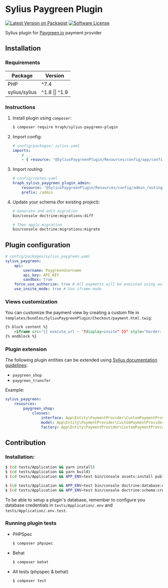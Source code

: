 # Sylius Paygreen Plugin
[![Latest Version on Packagist][ico-version]][link-packagist]
[![Software License][ico-license]](LICENSE)

Sylius plugin for [Paygreen.io](https://paygreen.io/) payment provider

## Installation

### Requirements

| Package | Version |
| --- | --- |
| PHP |  ^7.4 |
| sylius/sylius |  ^1.8 \|\| ^1.9 |

### Instructions

1. Install plugin using `composer`:
    ```bash
    $ composer require hraph/sylius-paygreen-plugin 
    ```

2. Import config:
    ```yaml
    # config/packages/_sylius.yaml
    imports:
        # ...
        - { resource: "@SyliusPaygreenPlugin/Resources/config/app/config.yaml" }
    ```

3. Import routing:
    ```yaml
    # config/routes.yaml
    hraph_sylius_paygreen_plugin_admin:
        resource: "@SyliusPaygreenPlugin/Resources/config/admin_routing.yaml"
        prefix: /admin
    
    ```

4. Update your schema (for existing project):

    ```bash
    # Generate and edit migration
    bin/console doctrine:migrations:diff
    
    # Then apply migration
    bin/console doctrine:migrations:migrate
    ```

## Plugin configuration

```yaml
# config/packages/sylius_paygreen.yaml
sylius_paygreen:
    api:
        username: PaygreenUsername
        api_key: API_KEY
        sandbox: true
    force_use_authorize: true # All payments will be executed using authorize (fingerprint)
    use_insite_mode: true # Use iframe mode
```

### Views customization

You can customize the payment view by creating a custom file in `templates/bundles/SyliusPaygreenPlugin/Checkout/payment.html.twig`:
```html
{% block content %}
    <iframe src="{{ execute_url ~ "?display=insite" }}" style="border: 0;width: 100%; height: 600px"></iframe>
{% endblock %}
```

### Plugin extension

The following plugin entities can be extended using [Sylius documentation guidelines](https://docs.sylius.com/en/latest/customization/model.html):
* `paygreen_shop`
* `paygreen_transfer`

Example:
```yaml
sylius_paygreen:
    resources:
        paygreen_shop:
            classes:
                interface: App\Entity\PaymentProvider\CustomPaymentProviderShopInterface
                model: App\Entity\PaymentProvider\CustomPaymentProviderShop
                factory: App\Entity\PaymentProvider\CustomPaymentProviderShopFactory
```

## Contribution

### Installation:

```bash
$ (cd tests/Application && yarn install)
$ (cd tests/Application && yarn build)
$ (cd tests/Application && APP_ENV=test bin/console assets:install public)

$ (cd tests/Application && APP_ENV=test bin/console doctrine:database:create)
$ (cd tests/Application && APP_ENV=test bin/console doctrine:schema:create)
```

To be able to setup a plugin's database, remember to configure you database credentials in `tests/Application/.env` and `tests/Application/.env.test`.

### Running plugin tests

- PHPSpec

  ```bash
  $ composer phpspec
  ```

- Behat

  ```bash
  $ composer behat
  ```

- All tests (phpspec & behat)

  ```bash
  $ composer test
  ```

[ico-version]: https://img.shields.io/packagist/v/hraph/sylius-paygreen-plugin.svg?style=flat-square
[ico-license]: https://img.shields.io/badge/license-Apache%202.0-brightgreen.svg?style=flat-square3

[link-packagist]: https://packagist.org/packages/hraph/sylius-paygreen-plugin
